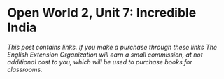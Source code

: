 
# Open World 2, Unit 7: Incredible India
*This post contains links. If you make a purchase through these links The English Extension Organization will earn a small commission, at not additional cost to you, which will be used to purchase books for classrooms.*
<!--stackedit_data:
eyJoaXN0b3J5IjpbMTIwNjk5MTE1OV19
-->